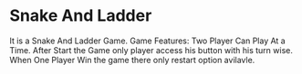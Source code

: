 # Snake And Ladder
It is a Snake And Ladder Game.
Game Features:
Two Player Can Play At a Time.
After Start the Game only player access his button with his turn wise.
When One Player Win the game there only restart option avilavle.
